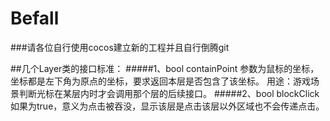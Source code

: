 # Befall



###请各位自行使用cocos建立新的工程并且自行倒腾git

##几个Layer类的接口标准：
#####1、bool containPoint
	参数为鼠标的坐标，坐标都是左下角为原点的坐标，要求返回本层是否包含了该坐标。
	用途：游戏场景判断光标在某层内时才会调用那个层的后续接口。
#####2、bool blockClick
	如果为true，意义为点击被吞没，显示该层是点击该层以外区域也不会传递点击。